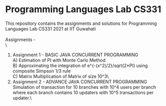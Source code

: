 # Programming Languages Lab CS331

This repository contains the assignments and solutions for Programming Languages Lab CS331 2021 at IIT Guwahati\
\
Assignments -\
\
1) Assignment 1 - BASIC JAVA CONCURRENT PROGRAMMING\
        A) Estimation of PI with Monte Carlo Method\
        B) Approximating the  integration of e^{-(x^2)/2}/sqrt(2*PI) using composite Simpson 1/3 rule\
        C) Matrix Multiplication of Matrix of size 10^3\
2) Assignment 2 - ADVANCE JAVA CONCURRENT PROGRAMMING\
        Simulation of transaction for 10 branches with 10^4 users per branch where each branch contains 10 updaters with 10^5 transactions per updater.\        
